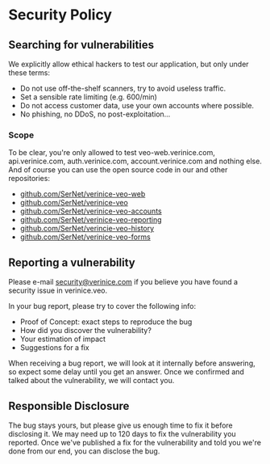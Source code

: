 # Security Policy

## Searching for vulnerabilities

We explicitly allow ethical hackers to test our application, but only under these terms:

- Do not use off-the-shelf scanners, try to avoid useless traffic.
- Set a sensible rate limiting (e.g. 600/min)
- Do not access customer data, use your own accounts where possible.
- No phishing, no DDoS, no post-exploitation...

### Scope

To be clear, you're only allowed to test veo-web.verinice.com, api.verinice.com, auth.verinice.com, account.verinice.com and nothing else. And of course you can use the open source code in our and other repositories:

- [github.com/SerNet/verinice-veo-web](https://github.com/SerNet/verinice-veo-web)
- [github.com/SerNet/verinice-veo](https://github.com/SerNet/verinice-veo)
- [github.com/SerNet/verinice-veo-accounts](https://github.com/SerNet/verinice-veo-accounts)
- [github.com/SerNet/verinice-veo-reporting](https://github.com/SerNet/verinice-veo-reporting)
- [github.com/SerNet/verincie-veo-history](https://github.com/SerNet/verincie-veo-history)
- [github.com/SerNet/verinice-veo-forms](https://github.com/SerNet/verinice-veo-forms)

## Reporting a vulnerability

Please e-mail security@verinice.com if you believe you have found a security issue in verinice.veo.

In your bug report, please try to cover the following info:

- Proof of Concept: exact steps to reproduce the bug
- How did you discover the vulnerability?
- Your estimation of impact
- Suggestions for a fix

When receiving a bug report, we will look at it internally before answering, so expect some delay until you get an answer. Once we confirmed and talked about the vulnerability, we will contact you.

## Responsible Disclosure

The bug stays yours, but please give us enough time to fix it before disclosing it. We may need up to 120 days to fix the vulnerability you reported. Once we've published a fix for the vulnerability and told you we're done from our end, you can disclose the bug.
